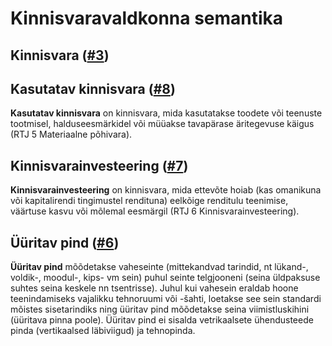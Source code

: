 # Kinnisvaravaldkonna semantika

## Kinnisvara ([#3](https://github.com/kinnisvara/infohaldus/issues/3))

## Kasutatav kinnisvara ([#8](https://github.com/kinnisvara/infohaldus/issues/8))
__Kasutatav kinnisvara__ on kinnisvara, mida kasutatakse toodete või teenuste tootmisel, halduseesmärkidel või müüakse tavapärase äritegevuse käigus (RTJ 5 Materiaalne põhivara).

## Kinnisvarainvesteering ([#7](https://github.com/kinnisvara/infohaldus/issues/7))
__Kinnisvarainvesteering__ on kinnisvara, mida ettevõte hoiab (kas omanikuna või kapitalirendi tingimustel rendituna) eelkõige renditulu teenimise, väärtuse kasvu või mõlemal eesmärgil (RTJ 6 Kinnisvarainvesteering).

## Üüritav pind ([#6](https://github.com/kinnisvara/infohaldus/issues/6))
__Üüritav pind__ mõõdetakse vaheseinte (mittekandvad tarindid, nt lükand-, voldik-, moodul-, kips- vm sein) puhul seinte telgjooneni (seina üldpaksuse suhtes seina keskele nn tsentrisse). Juhul kui vahesein eraldab hoone teenindamiseks vajalikku tehnoruumi või -šahti, loetakse see sein standardi mõistes sisetarindiks ning üüritav pind mõõdetakse seina viimistluskihini (üüritava pinna poole). Üüritav pind ei sisalda vetrikaalsete ühendusteede pinda (vertikaalsed läbiviigud) ja tehnopinda.

